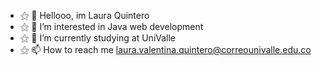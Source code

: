 - ⚝ 👋 Hellooo, im Laura Quintero
- ⚝ 👀 I’m interested in Java web development
- ⚝ 🌱 I’m currently studying at UniValle
- ⚝ 📫 How to reach me laura.valentina.quintero@correounivalle.edu.co

<!---
Aleusnow/Aleusnow is a ✨ special ✨ repository because its `README.md` (this file) appears on your GitHub profile.
You can click the Preview link to take a look at your changes.
--->
